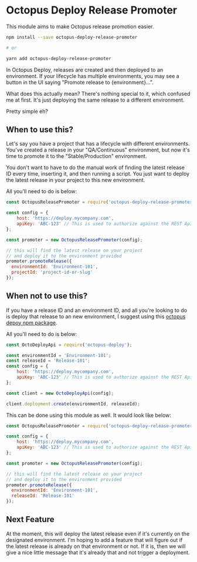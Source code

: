# Octopus Deploy Release Promoter

This module aims to make Octopus release promotion easier.

```bash
npm install --save octopus-deploy-release-promoter

# or

yarn add octopus-deploy-release-promoter
```

In Octopus Deploy, releases are created and then deployed to an environment. If your
lifecycle has multiple environments, you may see a button in the UI saying "Promote release to {environment}...".

What does this actually mean? There's nothing special to it, which confused me at first. It's just deploying the same release to a different environment.

Pretty simple eh?

## When to use this?

Let's say you have a project that has a lifecycle with different environments.
You've created a release in your "QA/Continuous" environment, but now it's time to promote
it to the "Stable/Production" environment.

You don't want to have to do the manual work of finding the latest release ID every time, inserting it, and then running a script. You
just want to deploy the latest release in your project to this new environment.

All you'll need to do is below:

```js
const OctopusReleasePromoter = require('octopus-deploy-release-promoter');

const config = {
    host: 'https://deploy.mycompany.com',
    apiKey: 'ABC-123' // This is used to authorize against the REST Api
};

const promoter = new OctopusReleasePromoter(config);

// this will find the latest release on your project
// and deploy it to the environment provided
promoter.promoteRelease({
  environmentId: 'Environment-101',
  projectId: 'project-id-or-slug'
});
```

## When not to use this?

If you have a release ID and an environment ID, and all you're looking to do is deploy that release to an new environment,
I suggest using this [octopus depoy npm package][octopus-deploy-npm].

All you'll need to do is below:

```js
const OctoDeployApi = require('octopus-deploy');

const environmentId = 'Environment-101';
const releaseId = 'Release-101';
const config = {
    host: 'https://deploy.mycompany.com',
    apiKey: 'ABC-123' // This is used to authorize against the REST Api
};

const client = new OctoDeployApi(config);

client.deployment.create(environmentId, releaseId);
```

This can be done using this module as well. It would look like below:

```js
const OctopusReleasePromoter = require('octopus-deploy-release-promoter');

const config = {
    host: 'https://deploy.mycompany.com',
    apiKey: 'ABC-123' // This is used to authorize against the REST Api
};

const promoter = new OctopusReleasePromoter(config);

// this will find the latest release on your project
// and deploy it to the environment provided
promoter.promoteRelease({
  environmentId: 'Environment-101',
  releaseId: 'Release-101'
});
```

## Next Feature

At the moment, this will deploy the latest release even if it's currently on the
designated environment. I'm hoping to add a feature that will figure out if
the latest release is already on that environment or not. If it is, then we will
give a nice little message that it's already that and not trigger a deployment.

[octopus-deploy-npm]: https://www.npmjs.com/package/octopus-deploy
